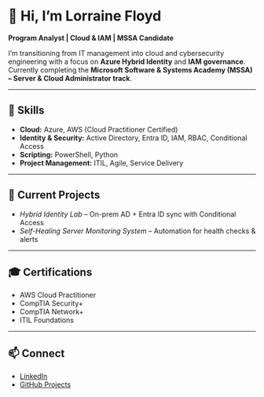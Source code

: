 # 👋 Hi, I’m Lorraine Floyd
**Program Analyst | Cloud & IAM | MSSA Candidate**

I’m transitioning from IT management into cloud and cybersecurity engineering with a focus on **Azure Hybrid Identity** and **IAM governance**.  
Currently completing the **Microsoft Software & Systems Academy (MSSA) – Server & Cloud Administrator track**.

---

## 🔧 Skills
- **Cloud:** Azure, AWS (Cloud Practitioner Certified)  
- **Identity & Security:** Active Directory, Entra ID, IAM, RBAC, Conditional Access  
- **Scripting:** PowerShell, Python  
- **Project Management:** ITIL, Agile, Service Delivery  

---

## 🚀 Current Projects
- *Hybrid Identity Lab* – On-prem AD + Entra ID sync with Conditional Access  
- *Self-Healing Server Monitoring System* – Automation for health checks & alerts  

---

## 🎓 Certifications
- AWS Cloud Practitioner  
- CompTIA Security+  
- CompTIA Network+  
- ITIL Foundations  

---

## 📫 Connect
- [LinkedIn](https://www.linkedin.com/in/lorraine-floyd75/)  
- [GitHub Projects](https://github.com/lfloyd75)
